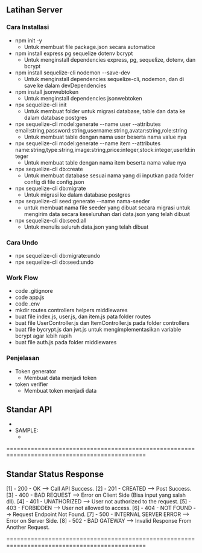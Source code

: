 ## Latihan Server

### Cara Installasi
- npm init -y
  - Untuk membuat file package.json secara automatice
- npm install express pg sequelize dotenv bcrypt
  - Untuk menginstall dependencies express, pg, sequelize, dotenv, dan bcrypt
- npm install sequelize-cli nodemon --save-dev
  - Untuk menginstall dependencies sequelize-cli, nodemon, dan di save ke dalam devDependencies
- npm install jsonwebtoken
  - Untuk menginstall dependencies jsonwebtoken
- npx sequelize-cli init
  - Untuk membuat folder untuk migrasi database, table dan data ke dalam database postgres
- npx sequelize-cli model:generate --name user --attributes email:string,password:string,username:string,avatar:string,role:string
  - Untuk membuat table dengan nama user beserta nama value nya
- npx sequelize-cli model:generate --name item --attributes name:string,type:string,image:string,price:integer,stock:integer,userId:integer
  - Untuk membuat table dengan nama item beserta nama value nya
- npx sequelize-cli db:create
  - Untuk membuat database sesuai nama yang di inputkan pada folder config di file config.json
- npx sequelize-cli db:migrate
  - Untuk migrasi ke dalam database postgres
- npx sequelize-cli seed:generate --name nama-seeder
  - untuk membuat nama file seeder yang dibuat secara migrasi untuk mengirim data secara keseluruhan dari data.json yang telah dibuat
- npx sequelize-cli db:seed:all
  - Untuk menulis seluruh data.json yang telah dibuat

### Cara Undo
- npx sequelize-cli db:migrate:undo
- npx sequelize-cli db:seed:undo

### Work Flow
- code .gitignore
- code app.js
- code .env
- mkdir routes controllers helpers middlewares
- buat file index.js, user.js, dan item.js pata folder routes
- buat file UserController.js dan ItemController.js pada folder controllers
- buat file bycrypt.js dan jwt.js untuk mengimplementasikan variable bcrypt agar lebih rapih
- buat file auth.js pada folder middlewares

### Penjelasan
- Token generator
  - Membuat data menjadi token
- token verifier
  - Membuat token menjadi data

## Standar API
- [METHOD]: {root.api}/{version}/{grouping}/{endpoint}
- SAMPLE: 
  - [POST]: http://api.google.com/v1/auth/login

==============================================================================================

## Standar Status Response
  [1] - 200 - OK                        --> Call API Success.
  [2] - 201 - CREATED                   --> Post Success.
  [3] - 400 - BAD REQUEST               --> Error on Client Side (Bisa input yang salah dll).
  [4] - 401 - UNATHORIZED               --> User not authorized to the request.
  [5] - 403 - FORBIDDEN                 --> User not allowed to access.
  [6] - 404 - NOT FOUND                 --> Request Endpoint Not Found.
  [7] - 500 - INTERNAL SERVER ERROR     --> Error on Server Side.
  [8] - 502 - BAD GATEWAY               --> Invalid Response From Another Request.

==============================================================================================